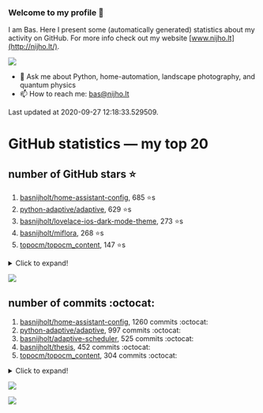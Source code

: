### Welcome to my profile 👋

I am Bas. Here I present some (automatically generated) statistics about my activity on GitHub. For more info check out my website [www.nijho.lt](http://nijho.lt/).

![](https://www.nijho.lt/authors/admin/avatar_hu9e60e4b9bc120dfb6a666009f2878da6_182107_250x250_fill_q90_lanczos_center.jpg)

- 💬 Ask me about Python, home-automation, landscape photography, and quantum physics
- 📫 How to reach me: bas@nijho.lt

Last updated at 2020-09-27 12:18:33.529509.

# GitHub statistics — my top 20

## number of GitHub stars ⭐️

1. [basnijholt/home-assistant-config](https://github.com/basnijholt/home-assistant-config/), 685 ⭐️s
2. [python-adaptive/adaptive](https://github.com/python-adaptive/adaptive/), 629 ⭐️s
3. [basnijholt/lovelace-ios-dark-mode-theme](https://github.com/basnijholt/lovelace-ios-dark-mode-theme/), 273 ⭐️s
4. [basnijholt/miflora](https://github.com/basnijholt/miflora/), 268 ⭐️s
5. [topocm/topocm_content](https://github.com/topocm/topocm_content/), 147 ⭐️s
<details><summary>Click to expand!</summary>

6. [basnijholt/lovelace-ios-themes](https://github.com/basnijholt/lovelace-ios-themes/), 128 ⭐️s
7. [python-kasa/python-kasa](https://github.com/python-kasa/python-kasa/), 101 ⭐️s
8. [basnijholt/home-assistant-macbook-touch-bar](https://github.com/basnijholt/home-assistant-macbook-touch-bar/), 49 ⭐️s
9. [kwant-project/kwant](https://github.com/kwant-project/kwant/), 44 ⭐️s
10. [basnijholt/thesis-cover](https://github.com/basnijholt/thesis-cover/), 13 ⭐️s
11. [basnijholt/aiokef](https://github.com/basnijholt/aiokef/), 12 ⭐️s
12. [basnijholt/instacron](https://github.com/basnijholt/instacron/), 11 ⭐️s
13. [basnijholt/adaptive-scheduler](https://github.com/basnijholt/adaptive-scheduler/), 9 ⭐️s
14. [basnijholt/iOSMessageExport](https://github.com/basnijholt/iOSMessageExport/), 9 ⭐️s
15. [basnijholt/lovelace-ios-light-mode-theme](https://github.com/basnijholt/lovelace-ios-light-mode-theme/), 6 ⭐️s
16. [kwant-project/kwant-tutorial-2016](https://github.com/kwant-project/kwant-tutorial-2016/), 6 ⭐️s
17. [basnijholt/adaptive-lighting](https://github.com/basnijholt/adaptive-lighting/), 5 ⭐️s
18. [basnijholt/ipynb_git_filters](https://github.com/basnijholt/ipynb_git_filters/), 5 ⭐️s
19. [basnijholt/molecular-dynamics-Python](https://github.com/basnijholt/molecular-dynamics-Python/), 5 ⭐️s
20. [basnijholt/orbitalfield](https://github.com/basnijholt/orbitalfield/), 5 ⭐️s

</details>

![](https://github.com/basnijholt/basnijholt/raw/master/stars_over_time.png)

## number of commits :octocat:

1. [basnijholt/home-assistant-config](https://github.com/basnijholt/home-assistant-config/), 1260 commits :octocat:
2. [python-adaptive/adaptive](https://github.com/python-adaptive/adaptive/), 997 commits :octocat:
3. [basnijholt/adaptive-scheduler](https://github.com/basnijholt/adaptive-scheduler/), 525 commits :octocat:
4. [basnijholt/thesis](https://github.com/basnijholt/thesis/), 452 commits :octocat:
5. [topocm/topocm_content](https://github.com/topocm/topocm_content/), 304 commits :octocat:
<details><summary>Click to expand!</summary>

6. [basnijholt/aiokef](https://github.com/basnijholt/aiokef/), 260 commits :octocat:
7. [conda-forge/staged-recipes](https://github.com/conda-forge/staged-recipes/), 228 commits :octocat:
8. [python-adaptive/paper](https://github.com/python-adaptive/paper/), 198 commits :octocat:
9. [ohld/igbot](https://github.com/ohld/igbot/), 191 commits :octocat:
10. [basnijholt/spin-orbit-nanowires](https://github.com/basnijholt/spin-orbit-nanowires/), 189 commits :octocat:
11. [home-assistant/core](https://github.com/home-assistant/core/), 183 commits :octocat:
12. [basnijholt/media_player.kef](https://github.com/basnijholt/media_player.kef/), 156 commits :octocat:
13. [basnijholt/hpc05](https://github.com/basnijholt/hpc05/), 152 commits :octocat:
14. [basnijholt/lovelace-ios-themes](https://github.com/basnijholt/lovelace-ios-themes/), 139 commits :octocat:
15. [basnijholt/instacron](https://github.com/basnijholt/instacron/), 115 commits :octocat:
16. [basnijholt/nijho.lt](https://github.com/basnijholt/nijho.lt/), 114 commits :octocat:
17. [QCoDeS/Qcodes](https://github.com/QCoDeS/Qcodes/), 107 commits :octocat:
18. [basnijholt/lovelace-ios-dark-mode-theme](https://github.com/basnijholt/lovelace-ios-dark-mode-theme/), 71 commits :octocat:
19. [basnijholt/lovelace-ios-light-mode-theme](https://github.com/basnijholt/lovelace-ios-light-mode-theme/), 65 commits :octocat:
20. [basnijholt/home-assistant-macbook-touch-bar](https://github.com/basnijholt/home-assistant-macbook-touch-bar/), 63 commits :octocat:

</details>

![](https://github.com/basnijholt/basnijholt/raw/master/commits_per_hour.png)

![](https://github.com/basnijholt/basnijholt/raw/master/commits_per_weekday.png)

